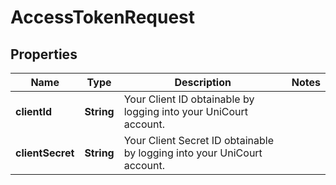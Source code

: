 

# AccessTokenRequest


## Properties

| Name | Type | Description | Notes |
|------------ | ------------- | ------------- | -------------|
|**clientId** | **String** | Your Client ID obtainable by logging into your UniCourt account. |  |
|**clientSecret** | **String** | Your Client Secret ID obtainable by logging into your UniCourt account. |  |



